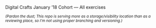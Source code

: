 Digital Crafts January ’18 Cohort —
All exercises

<sub>*(Pardon the dust; This repo is serving more as a storage/visibility location than as a reviewing place, so I'm not using proper branching and versioning.)*</sub>
